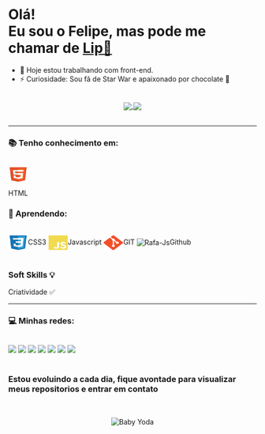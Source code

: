 <h1>Olá!<br>
Eu sou o Felipe, mas pode me chamar de <a href="https://www.linkedin.com/in/felipedemeloab/"> Lip👋</a></h1>

- 🔭 Hoje estou trabalhando com front-end.
- ⚡ Curiosidade: Sou fã de Star War e apaixonado por chocolate 🍫
<br>

<div align="center">
  <a href="https://github.com/FelipeMelo-developer/">
    <img width=45% align="center"  src="https://github-readme-streak-stats.herokuapp.com?user=FelipeMelo-developer&theme=dark&mode=weekly" />
    <img width=45% align="center" src="https://github-readme-stats.vercel.app/api/top-langs/?username=FelipeMelo-developer&theme=dark&hide_border=false&&layout=compact"/>
  </a>
</div>

<div style="display: inline_block"><br>
<hr>
<h3>📚 Tenho conhecimento em:</h3><br>  
<img align="center" alt="Rafa-HTML" height="30" width="40" src="https://raw.githubusercontent.com/devicons/devicon/master/icons/html5/html5-original.svg"><p>HTML</p>
</div>
<div>
  <div style="display: inline_block">
<h3>🌱 Aprendendo:</h3><br>
  <img align="center" alt="Rafa-CSS" height="30" width="40" src="https://raw.githubusercontent.com/devicons/devicon/master/icons/css3/css3-original.svg">CSS3
  <img align="center" alt="Rafa-Js" height="30" width="40" src="https://raw.githubusercontent.com/devicons/devicon/master/icons/javascript/javascript-plain.svg">Javascript
     <img align="center" alt="Rafa-Js" height="30" width="40" src="https://raw.githubusercontent.com/devicons/devicon/master/icons/git/git-original.svg">GIT
     <img align="center" alt="Rafa-Js" height="30" width="40" src="https://raw.githubusercontent.com/duribeiro/duribeiro/48250c380ca2b4a2906c4c3614f1c4dcc83e02d7/assets/GitHub.png">Github
</div>
<br>
  <h3> Soft Skills 💡</h3>

<p>Criatividade ✅</p>
  
 <hr>
<div>   
 <h3>💻 Minhas redes:</h3><br>
  <a href="https://www.linkedin.com/in/felipedemeloab/" target="_blank"><img src="https://img.shields.io/badge/-LinkedIn-%230077B5?style=for-the-badge&logo=linkedin&logoColor=white" target="_blank"></a> 
  <a href="https://www.instagram.com/felipemelomylife/" target="_blank"><img src="https://img.shields.io/badge/-Instagram-%23E4405F?style=for-the-badge&logo=instagram&logoColor=white" target="_blank"></a>
  <a href="https://www.tiktok.com/@heylipee" target="_blank"><img src="https://img.shields.io/badge/TikTok-000000?style=for-the-badge&logo=tiktok&logoColor=white"></a>
  <a href="https://www.youtube.com/channel/UCLiSYHX9E5iQmYcprV8dM-Q" target="_blank"><img src="https://img.shields.io/badge/YouTube-FF0000?style=for-the-badge&logo=youtube&logoColor=white" target="_blank"></a>
  <a href="https://discord.gg/sG6VFprp" target="_blank"><img src="https://img.shields.io/badge/Discord-7289DA?style=for-the-badge&logo=discord&logoColor=white" target="_blank"></a> 
  <a href="mailto:felipedemeloab@gmail.com"><img src="https://img.shields.io/badge/Gmail-D14836?style=for-the-badge&logo=gmail&logoColor=white"></a>
  <a href="https://wa.me/5521966375165"> <img src="https://img.shields.io/badge/WhatsApp-25D366?style=for-the-badge&logo=whatsapp&logoColor=white"></a>
  
</div>
<br>
<h3>Estou evoluindo a cada dia, fique avontade para visualizar meus repositorios e entrar em contato</h3><br>

<div align="center">
  
  ![Baby Yoda](https://media.tenor.com/b87pgYxAz0AAAAAC/baby-yoda-star-wars.gif)

</div>
